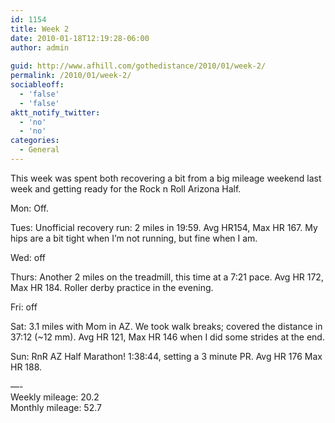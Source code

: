 ```yaml
---
id: 1154
title: Week 2
date: 2010-01-18T12:19:28-06:00
author: admin
 
guid: http://www.afhill.com/gothedistance/2010/01/week-2/
permalink: /2010/01/week-2/
sociableoff:
  - 'false'
  - 'false'
aktt_notify_twitter:
  - 'no'
  - 'no'
categories:
  - General
---
```

This week was spent both recovering a bit from a big mileage weekend last week and getting ready for the Rock n Roll Arizona Half. 

Mon: Off.

Tues: Unofficial recovery run: 2 miles in 19:59. Avg HR154, Max HR 167. My hips are a bit tight when I&#8217;m not running, but fine when I am.

Wed: off

Thurs: Another 2 miles on the treadmill, this time at a 7:21 pace. Avg HR 172, Max HR 184. Roller derby practice in the evening.

Fri: off

Sat: 3.1 miles with Mom in AZ. We took walk breaks; covered the distance in 37:12 (~12 mm). Avg HR 121, Max HR 146 when I did some strides at the end.

Sun: RnR AZ Half Marathon! 1:38:44, setting a 3 minute PR. Avg HR 176 Max HR 188.

&#8212;-  
Weekly mileage: 20.2  
Monthly mileage: 52.7